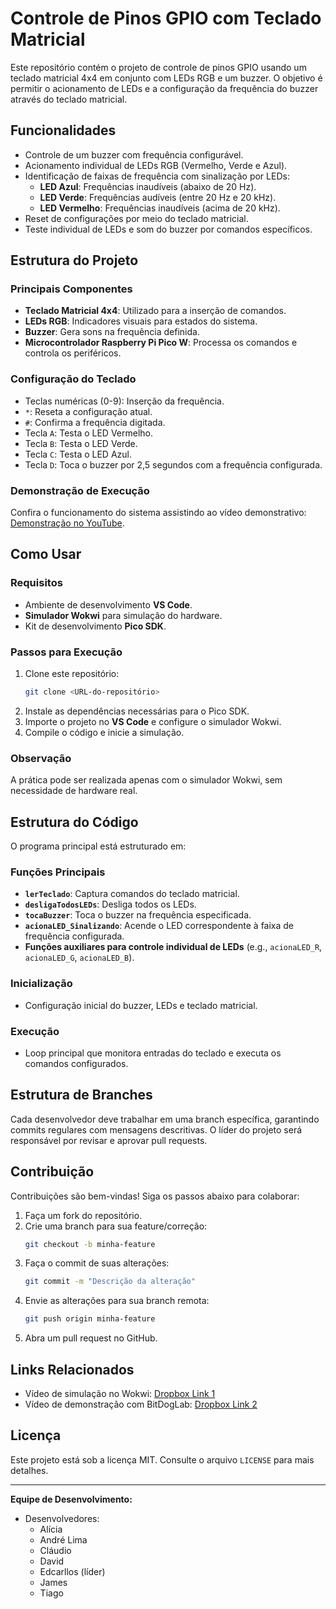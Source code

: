 # Controle de Pinos GPIO com Teclado Matricial

Este repositório contém o projeto de controle de pinos GPIO usando um teclado matricial 4x4 em conjunto com LEDs RGB e um buzzer. O objetivo é permitir o acionamento de LEDs e a configuração da frequência do buzzer através do teclado matricial. 

## Funcionalidades

- Controle de um buzzer com frequência configurável.
- Acionamento individual de LEDs RGB (Vermelho, Verde e Azul).
- Identificação de faixas de frequência com sinalização por LEDs:
  - **LED Azul**: Frequências inaudíveis (abaixo de 20 Hz).
  - **LED Verde**: Frequências audíveis (entre 20 Hz e 20 kHz).
  - **LED Vermelho**: Frequências inaudíveis (acima de 20 kHz).
- Reset de configurações por meio do teclado matricial.
- Teste individual de LEDs e som do buzzer por comandos específicos.

## Estrutura do Projeto

### Principais Componentes
- **Teclado Matricial 4x4**: Utilizado para a inserção de comandos.
- **LEDs RGB**: Indicadores visuais para estados do sistema.
- **Buzzer**: Gera sons na frequência definida.
- **Microcontrolador Raspberry Pi Pico W**: Processa os comandos e controla os periféricos.

### Configuração do Teclado
- Teclas numéricas (0-9): Inserção da frequência.
- `*`: Reseta a configuração atual.
- `#`: Confirma a frequência digitada.
- Tecla `A`: Testa o LED Vermelho.
- Tecla `B`: Testa o LED Verde.
- Tecla `C`: Testa o LED Azul.
- Tecla `D`: Toca o buzzer por 2,5 segundos com a frequência configurada.

### Demonstração de Execução
Confira o funcionamento do sistema assistindo ao vídeo demonstrativo: [Demonstração no YouTube](https://youtu.be/K5tzPIKYAQI).

## Como Usar

### Requisitos
- Ambiente de desenvolvimento **VS Code**.
- **Simulador Wokwi** para simulação do hardware.
- Kit de desenvolvimento **Pico SDK**.

### Passos para Execução
1. Clone este repositório:
   ```bash
   git clone <URL-do-repositório>
   ```
2. Instale as dependências necessárias para o Pico SDK.
3. Importe o projeto no **VS Code** e configure o simulador Wokwi.
4. Compile o código e inicie a simulação.

### Observação
A prática pode ser realizada apenas com o simulador Wokwi, sem necessidade de hardware real.

## Estrutura do Código

O programa principal está estruturado em:

### Funções Principais
- **`lerTeclado`**: Captura comandos do teclado matricial.
- **`desligaTodosLEDs`**: Desliga todos os LEDs.
- **`tocaBuzzer`**: Toca o buzzer na frequência especificada.
- **`acionaLED_Sinalizando`**: Acende o LED correspondente à faixa de frequência configurada.
- **Funções auxiliares para controle individual de LEDs** (e.g., `acionaLED_R`, `acionaLED_G`, `acionaLED_B`).

### Inicialização
- Configuração inicial do buzzer, LEDs e teclado matricial.

### Execução
- Loop principal que monitora entradas do teclado e executa os comandos configurados.

## Estrutura de Branches

Cada desenvolvedor deve trabalhar em uma branch específica, garantindo commits regulares com mensagens descritivas. O líder do projeto será responsável por revisar e aprovar pull requests.

## Contribuição

Contribuições são bem-vindas! Siga os passos abaixo para colaborar:
1. Faça um fork do repositório.
2. Crie uma branch para sua feature/correção:
   ```bash
   git checkout -b minha-feature
   ```
3. Faça o commit de suas alterações:
   ```bash
   git commit -m "Descrição da alteração"
   ```
4. Envie as alterações para sua branch remota:
   ```bash
   git push origin minha-feature
   ```
5. Abra um pull request no GitHub.

## Links Relacionados
- Vídeo de simulação no Wokwi: [Dropbox Link 1](https://www.dropbox.com/scl/fi/va5dp18ahzarjyd6z8boh/2025-01-09-16-29-53.mkv?rlkey=j93icbgjf3m080d1tyde33fxz&dl=0)
- Vídeo de demonstração com BitDogLab: [Dropbox Link 2](https://www.dropbox.com/scl/fi/oakfs3evgysjt6dmtel60/VID-20250109-WA0043.mp4?rlkey=03s40wpvjx5hhjipdoi2q8uky&dl=0)

## Licença

Este projeto está sob a licença MIT. Consulte o arquivo `LICENSE` para mais detalhes.

---

**Equipe de Desenvolvimento:**
- Desenvolvedores:
    - Alícia
    - André Lima
    - Cláudio
    - David
    - Edcarllos (líder)
    - James
    - Tiago
